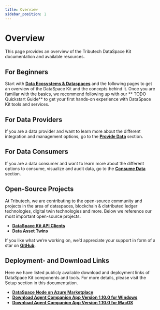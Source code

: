 ```yaml
---
title: Overview
sidebar_position: 1
---
```


# Overview

This page provides an overview of the Tributech DataSpace Kit documentation and available resources.

## For Beginners

Start with [**Data Ecosystems & Dataspaces**](./data_ecosystems_spaces) and the following pages to get an overview of the DataSpace Kit and the concepts behind it. Once you are familiar with the basics, we recommend following up with our ** TODO Quickstart Guide** to get your first hands-on experience with DataSpace Kit tools and services.

## For Data Providers

If you are a data provider and want to learn more about the different integration and management options, go to the [**Provide Data**](../provide_data/overview.md) section.

## For Data Consumers

If you are a data consumer and want to learn more about the different options to consume, visualize and audit data, go to the [**Consume Data**](../consume_data/overview.md) section.

## Open-Source Projects

At Tributech, we are contributing to the open-source community and projects in the area of dataspaces, blockchain & distributed ledger technologies, digital twin technologies and more. Below we reference our most important open-source projects.

- [**DataSpace Kit API Clients**](https://github.com/tributech-solutions/tributech-dsk-api-clients)
- [**Data Asset Twins**](https://github.com/tributech-solutions/data-asset-twin)

If you like what we’re working on, we’d appreciate your support in form of a star on [**GitHub**](https://github.com/tributech-solutions).

## Deployment- and Download Links

Here we have listed publicly available download and deployment links of DataSpace Kit components and tools. For more details, please visit the Setup section in this documentation.

- [**DataSpace Node on Azure Marketplace**](https://azuremarketplace.microsoft.com/en-us/marketplace/apps/tributechsolutionsgmbh1582568815297.8aa9010b-3dd5-43e0-a4b6-53e2ea552e4a)
- [**Download Agent Companion App Version 1.10.0 for Windows**](https://tributechioapps.blob.core.windows.net/tributech-dsk-agent-companion/dist/packages/Tributech%20Agent%20Companion%201.10.0.exe)
- [**Download Agent Companion App Version 1.10.0 for MacOS**](https://tributechioapps.blob.core.windows.net/tributech-dsk-agent-companion/dist/packages/Tributech%20Agent%20Companion-1.10.0.dmg)
